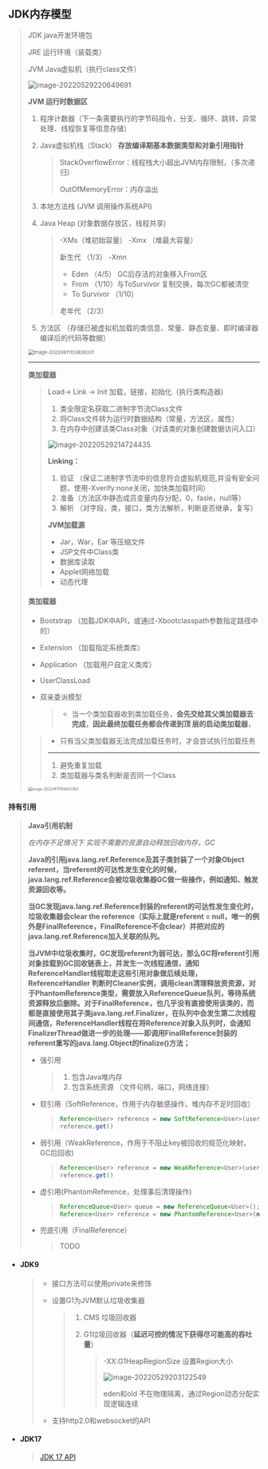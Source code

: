 ## JDK内存模型

> JDK  java开发环境包
>
> JRE  运行环境（装载类）
>
> JVM Java虚拟机（执行class文件）
>
> ![image-20220529220649691](img\image-20220529220649691.png) 
>
> **JVM 运行时数据区**
>
> 1. 程序计数器（下一条需要执行的字节码指令，分支、循环、跳转、异常处理、线程恢复等信息存储）
>
> 2. Java虚拟机栈（Stack） **存放编译期基本数据类型和对象引用指针**
>
>    > StackOverflowError：线程栈大小超出JVM内存限制，（多次递归）
>    >
>    > OutOfMemoryError：内存溢出
>
> 3. 本地方法栈 (JVM 调用操作系统API)
>
> 4. Java Heap (对象数据存放区，线程共享)
>
>    >  -XMs（堆初始容量）  -Xmx （堆最大容量）
>    >
>    > 新生代 （1/3） -Xmn 
>    >
>    > - Eden  （4/5）  GC后存活的对象移入From区
>    > - From  （1/10）与ToSurvivor 复制交换，每次GC都被清空
>    > - To Survivor （1/10）
>    >
>    > 老年代 （2/3） 
>
> 5. 方法区 （存储已被虚拟机加载的类信息、常量、静态变量、即时编译器编译后的代码等数据）
>
> <img src="img/image-20220611153838331.png" alt="image-20220611153838331" style="zoom:67%;" /> 
>
> ---
>
>  **类加载器**
>
> > Load-> Link -> Init  加载，链接，初始化（执行类构造器) 
> >
>> 1. 类全限定名获取二进制字节流Class文件
> > 2. 将Class文件转为运行时数据结构（常量，方法区，属性）
>> 3. 在内存中创建该类Class对象（对该类的对象创建数据访问入口）
> >
>> ![image-20220529214724435](img\image-20220529214724435.png) 
> >
> > **Linking：**
>>
> > 1. 验证 （保证二进制字节流中的信息符合虚拟机规范,并没有安全问题，使用-Xverify:none关闭，加快类加载时间）
>> 2. 准备（方法区中静态成员变量内存分配，0，fasle，null等）
> > 3. 解析 （对字段，类，接口，类方法解析，判断是否继承，复写）
>>
> > **JVM加载源**
> >
> > - Jar，War，Ear 等压缩文件
> > - JSP文件中Class类
> > - 数据库读取
> > - Applet网络加载
> > - 动态代理
> 
> #### **类加载器**
> 
> - Bootstrap （加载JDK中API，或通过-Xbootclasspath参数指定路径中的）
> 
> - Extension （加载指定系统类库）
> 
> - Application （加载用户自定义类库）
> 
> - UserClassLoad
> 
> - 双亲委派模型
> 
>   > - 当一个类加载器收到类加载任务，**会先交给其父类加载器去完成**，**因此最终加载任务都会传递到顶 层的启动类加载器**，
>  > - 只有当父类加载器无法完成加载任务时，才会尝试执行加载任务
>   >
>  > ---
>   >
>  > 1. 避免重复加载
>   > 2. 类加载器与类名判断是否同一个Class
>
> <img src="img/image-20220611154843363.png" alt="image-20220611154843363" style="zoom:50%;" /> 

#### 持有引用

> **Java引用机制**
>
> *在内存不足情况下 实现不需要的资源自动释放回收内存，GC*
>
> **Java的引用java.lang.ref.Reference及其子类封装了一个对象Object referent，当referent的可达性发生变化的时候，java.lang.ref.Reference会被垃圾收集器GC做一些操作，例如通知、触发资源回收等。**
>
> **当GC发现java.lang.ref.Reference封装的referent的可达性发生变化时，垃圾收集器会clear the reference（实际上就是referent = null，唯一的例外是FinalReference，FinalReference不会clear）并把对应的java.lang.ref.Reference加入关联的队列。**
>
> 
>
> **当JVM中垃圾收集时，GC发现referent为弱可达，那么GC将referent引用对象挂载到GC回收链表上，并发生一次线程通信，通知ReferenceHandler线程取走这些引用对象做后续处理，ReferenceHandler 判断时Cleaner实例，调用clean清理释放资资源，对于PhantomReference类型，需要放入ReferenceQueue队列，等待系统资源释放后删除。对于FinalReference，也几乎没有直接使用该类的，而都是直接使用其子类java.lang.ref.Finalizer，在队列中会发生第二次线程间通信，ReferenceHandler线程在将Reference对象入队列时，会通知FinalizerThread做进一步的处理——即调用FinalReference封装的referent重写的java.lang.Object的finalize()方法；**
>
> 
>
> - 强引用  
>
>   > 1. 包含Java堆内存
>   > 2. 包含系统资源 （文件句柄，端口，网络连接）
>
> - 软引用（SoftReference，作用于内存敏感操作，堆内存不足时回收）
>
>   > ~~~java
>   > Reference<User> reference = new SoftReference<User>(user);
>   > reference.get()
>   > ~~~
>
> - 弱引用（WeakReference，作用于不阻止key被回收的规范化映射，GC后回收)
>
>   > ~~~java
>   > Reference<User> reference = new WeakReference<User>(user);
>   > reference.get()
>   > ~~~
>
> - 虚引用(PhantomReference，处理事后清理操作)
>
>   > ~~~java
>   > ReferenceQueue<User> queue = new ReferenceQueue<User>();
>   > Reference<User> reference = new PhantomReference<User>(new User(),queue);
>   > ~~~
>
> - 兜底引用（FinalReference）
>
>   > TODO

- #### **JDK9**

  > - 接口方法可以使用private来修饰
  >
  > - 设置G1为JVM默认垃圾收集器
  >
  >   > 1. CMS 垃圾回收器
  >   >
  >   > 2. G1垃圾回收器（**延迟可控的情况下获得尽可能高的吞吐量**）
  >   >
  >   >    > -XX:G1HeapRegionSize 设置Region大小
  >   >    >
  >   >    > ![image-20220529203122549](img\image-20220529203122549.png) 
  >   >    >
  >   >    > 
  >   >    >
  >   >    > eden和old 不在物理隔离，通过Region动态分配实现逻辑连续
  >
  > - 支持http2.0和websocket的API

- #### **JDK17**

  > [JDK 17 API](https://docs.oracle.com/en/java/javase/17/)
